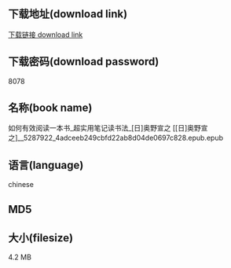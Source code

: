 ## 下载地址(download link)
[下载链接 download link](https://tutu365.netlify.app/?s=%E5%A6%82%E4%BD%95%E6%9C%89%E6%95%88%E9%98%85%E8%AF%BB%E4%B8%80%E6%9C%AC%E4%B9%A6_%E8%B6%85%E5%AE%9E%E7%94%A8%E7%AC%94%E8%AE%B0%E8%AF%BB%E4%B9%A6%E6%B3%95_%5B%E6%97%A5%5D%E5%A5%A5%E9%87%8E%E5%AE%A3%E4%B9%8B+%5B%5B%E6%97%A5%5D%E5%A5%A5%E9%87%8E%E5%AE%A3%E4%B9%8B%5D__5287922_4adceeb249cbfd22ab8d04de0697c828.epub)

## 下载密码(download password)
8078

## 名称(book name)
如何有效阅读一本书_超实用笔记读书法_[日]奥野宣之 [[日]奥野宣之]__5287922_4adceeb249cbfd22ab8d04de0697c828.epub.epub

## 语言(language)
chinese

## MD5


## 大小(filesize)
4.2 MB
